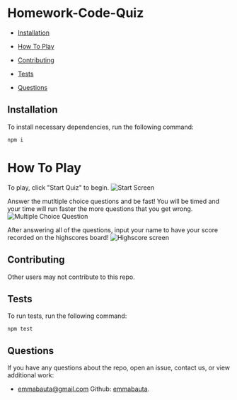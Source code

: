 # Homework-Code-Quiz
* [Installation](#installation)

* [How To Play](#howtoplay)

* [Contributing](#contributing)

* [Tests](#tests)

* [Questions](#questions)

## Installation

To install necessary dependencies, run the following command:

```
npm i
```

# How To Play 
To play, click "Start Quiz" to begin. 
![Start Screen](https://github.com/emmabauta/Homework-Code-Quiz/blob/main/Assets/Screenshot%20(12).png)

Answer the mutltiple choice questions and be fast! You will be timed and your time will run faster the more questions that you get wrong. 
![Multiple Choice Question](https://github.com/emmabauta/Homework-Code-Quiz/blob/main/Assets/Screenshot%20(13).png)

After answering all of the questions, input your name to have your score recorded on the highscores board!
![Highscore screen](https://github.com/emmabauta/Homework-Code-Quiz/blob/main/Assets/Screenshot%20(14).png)

  
## Contributing

Other users may not contribute to this repo.

## Tests

To run tests, run the following command:

```
npm test
```

## Questions

If you have any questions about the repo, open an issue, contact us,  or view additional work: 
* <emmabauta@gmail.com>   Github: [emmabauta](https://github.com/emmabauta/).

